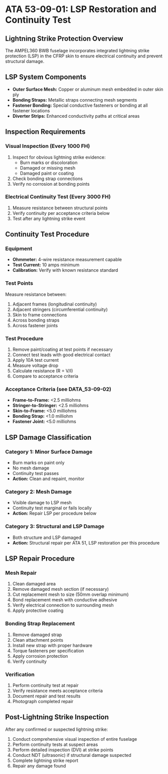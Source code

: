 # ATA 53-09-01: LSP Restoration and Continuity Test

## Lightning Strike Protection Overview
The AMPEL360 BWB fuselage incorporates integrated lightning strike protection (LSP) in the CFRP skin to ensure electrical continuity and prevent structural damage.

## LSP System Components
- **Outer Surface Mesh:** Copper or aluminum mesh embedded in outer skin ply
- **Bonding Straps:** Metallic straps connecting mesh segments
- **Fastener Bonding:** Special conductive fasteners or bonding at all fastener locations
- **Diverter Strips:** Enhanced conductivity paths at critical areas

## Inspection Requirements

### Visual Inspection (Every 1000 FH)
1. Inspect for obvious lightning strike evidence:
   - Burn marks or discoloration
   - Damaged or missing mesh
   - Damaged paint or coating
2. Check bonding strap connections
3. Verify no corrosion at bonding points

### Electrical Continuity Test (Every 3000 FH)
1. Measure resistance between structural points
2. Verify continuity per acceptance criteria below
3. Test after any lightning strike event

## Continuity Test Procedure

### Equipment
- **Ohmmeter:** 4-wire resistance measurement capable
- **Test Current:** 10 amps minimum
- **Calibration:** Verify with known resistance standard

### Test Points
Measure resistance between:
1. Adjacent frames (longitudinal continuity)
2. Adjacent stringers (circumferential continuity)
3. Skin to frame connections
4. Across bonding straps
5. Across fastener joints

### Test Procedure
1. Remove paint/coating at test points if necessary
2. Connect test leads with good electrical contact
3. Apply 10A test current
4. Measure voltage drop
5. Calculate resistance (R = V/I)
6. Compare to acceptance criteria

### Acceptance Criteria (see DATA_53-09-02)
- **Frame-to-Frame:** <2.5 milliohms
- **Stringer-to-Stringer:** <2.5 milliohms
- **Skin-to-Frame:** <5.0 milliohms
- **Bonding Strap:** <1.0 milliohm
- **Fastener Joint:** <5.0 milliohms

## LSP Damage Classification

### Category 1: Minor Surface Damage
- Burn marks on paint only
- No mesh damage
- Continuity test passes
- **Action:** Clean and repaint, monitor

### Category 2: Mesh Damage
- Visible damage to LSP mesh
- Continuity test marginal or fails locally
- **Action:** Repair LSP per procedure below

### Category 3: Structural and LSP Damage
- Both structure and LSP damaged
- **Action:** Structural repair per ATA 51, LSP restoration per this procedure

## LSP Repair Procedure

### Mesh Repair
1. Clean damaged area
2. Remove damaged mesh section (if necessary)
3. Cut replacement mesh to size (50mm overlap minimum)
4. Bond replacement mesh with conductive adhesive
5. Verify electrical connection to surrounding mesh
6. Apply protective coating

### Bonding Strap Replacement
1. Remove damaged strap
2. Clean attachment points
3. Install new strap with proper hardware
4. Torque fasteners per specification
5. Apply corrosion protection
6. Verify continuity

### Verification
1. Perform continuity test at repair
2. Verify resistance meets acceptance criteria
3. Document repair and test results
4. Photograph completed repair

## Post-Lightning Strike Inspection
After any confirmed or suspected lightning strike:
1. Conduct comprehensive visual inspection of entire fuselage
2. Perform continuity tests at suspect areas
3. Perform detailed inspection (DVI) at strike points
4. Conduct NDT (ultrasonic) if structural damage suspected
5. Complete lightning strike report
6. Repair any damage found
